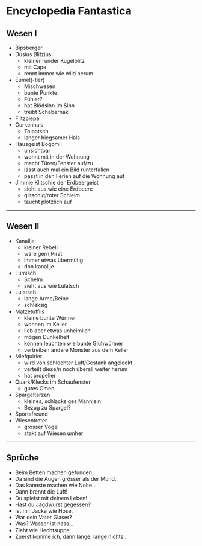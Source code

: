 # Encyclopedia Fantastica

## Wesen I
* Bipsberger
* Düsius Blitzius
	* kleiner runder Kugelblitz
	* mit Cape
	* rennt immer wie wild herum
* Eumel(-tier)
	* Mischwesen
	* bunte Punkte
	* Fühler?
	* hat Blödsinn im Sinn
	* treibt Schabernak
* Flitzpiepe
* Gurkenhals
	* Tolpatsch
	* langer biegsamer Hals
* Hausgeist Bogomil
	* unsichtbar
	* wohnt mit in der Wohnung
	* macht Türen/Fenster auf/zu
	* lässt auch mal ein Bild runterfallen
	* passt in den Ferien auf die Wohnung auf
* Jimmie Klitschie der Erdbeergeist
	* sieht aus wie eine Erdbeere
	* glitschig/roter Schleim
	* taucht plötzlich auf

---

## Wesen II
* Kanallje
	* kleiner Rebell
	* wäre gern Pirat
	* immer etwas übermütig
	* don kanallje
* Lumisch
	* Schelm
	* sieht aus wie Lulatsch
* Lulatsch
	* lange Arme/Beine
	* schlaksig
* Matzetufflis
	* kleine bunte Würmer
	* wohnen im Keller
	* lieb aber etwas unheimlich
	* mögen Dunkelheit
	* können leuchten wie bunte Glühwürmer
	* vertreiben andere Monster aus dem Keller
* Miefquirler
	* wird von schlechter Luft/Gestank angelockt
	* verteilt diese/n noch überall weiter herum
	* hat propeller
* Quark/Klecks im Schaufenster
	* gutes Omen
* Spargeltarzan
	* kleines, schlacksiges Männlein
	* Bezug zu Spargel?
* Sportsfreund
* Wiesentreter
	* grosser Vogel
	* stakt auf Wiesen umher

---

## Sprüche
* Beim Betten machen gefunden.
* Da sind die Augen grösser als der Mund.
* Das kannste machen wie Nolte...
* Dann brennt die Luft!
* Du spielst mit deinem Leben!
* Hast du Jagdwurst gegessen?
* Ist mir Jacke wie Hose.
* War dein Vater Glaser?
* Was? Wasser ist nass...
* Zieht wie Hechtsuppe
* Zuerst komme ich, dann lange, lange nichts...
